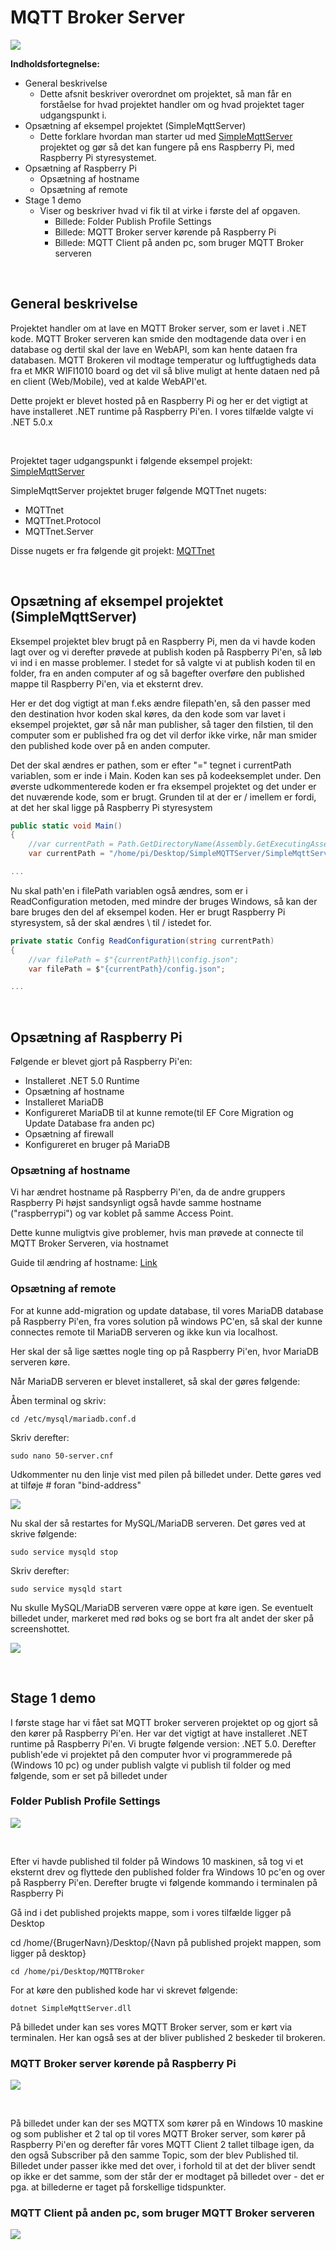 # MQTT Broker Server

![](readmeImages/screenshot1.jpg)

**Indholdsfortegnelse:**

* General beskrivelse
  * Dette afsnit beskriver overordnet om projektet, så man får en forståelse for hvad projektet handler om og hvad projektet tager udgangspunkt i.
* Opsætning af eksempel projektet (SimpleMqttServer)
  * Dette forklare hvordan man starter ud med [SimpleMqttServer](https://github.com/SeppPenner/SimpleMqttServer) projektet og gør så det kan fungere på ens Raspberry Pi, med Raspberry Pi styresystemet.
* Opsætning af Raspberry Pi
  * Opsætning af hostname 
  * Opsætning af remote 
* Stage 1 demo
  * Viser og beskriver hvad vi fik til at virke i første del af opgaven.
  	* Billede: Folder Publish Profile Settings
  	* Billede: MQTT Broker server kørende på Raspberry Pi
  	* Billede: MQTT Client på anden pc, som bruger MQTT Broker serveren

&nbsp;&nbsp;

## General beskrivelse
Projektet handler om at lave en MQTT Broker server, som er lavet i .NET kode. MQTT Broker serveren kan smide den modtagende data over i en database og dertil skal der lave en WebAPI, som kan hente dataen fra databasen.
MQTT Brokeren vil modtage temperatur og luftfugtigheds data fra et MKR WIFI1010 board og det vil så blive muligt at hente dataen ned på en client (Web/Mobile), ved at kalde WebAPI'et.

Dette projekt er blevet hosted på en Raspberry Pi og her er det vigtigt at have installeret .NET runtime på Raspberry Pi'en. I vores tilfælde valgte vi .NET 5.0.x

&nbsp;

Projektet tager udgangspunkt i følgende eksempel projekt: [SimpleMqttServer](https://github.com/SeppPenner/SimpleMqttServer)

SimpleMqttServer projektet bruger følgende MQTTnet nugets:
* MQTTnet
* MQTTnet.Protocol
* MQTTnet.Server

Disse nugets er fra følgende git projekt: [MQTTnet](https://github.com/chkr1011/MQTTnet)

&nbsp;

## Opsætning af eksempel projektet (SimpleMqttServer)

Eksempel projektet blev brugt på en Raspberry Pi, men da vi havde koden lagt over og vi derefter prøvede at publish koden på Raspberry Pi'en, så løb vi ind i en masse problemer.
I stedet for så valgte vi at publish koden til en folder, fra en anden computer af og så bagefter overføre den published mappe til Raspberry Pi'en, via et eksternt drev.

Her er det dog vigtigt at man f.eks ændre filepath'en, så den passer med den destination hvor koden skal køres, da den kode som var lavet i eksempel projektet, gør så når man publisher, så tager den filstien, til den computer som er published fra og det vil derfor ikke virke, når man smider den published kode over på en anden computer.

Det der skal ændres er pathen, som er efter "=" tegnet i currentPath variablen, som er inde i Main. Koden kan ses på kodeeksemplet under.
Den øverste udkommenterede koden er fra eksempel projektet og det under er det nuværende kode, som er brugt.
Grunden til at der er / imellem er fordi, at det her skal ligge på Raspberry Pi styresystem

```csharp
public static void Main()
{
	//var currentPath = Path.GetDirectoryName(Assembly.GetExecutingAssembly().Location);
	var currentPath = "/home/pi/Desktop/SimpleMQTTServer/SimpleMqttServer-master/src/SimpleMqttServer";

...
```

Nu skal path'en i filePath variablen også ændres, som er i ReadConfiguration metoden, med mindre der bruges Windows, så kan der bare bruges den del af eksempel koden.
Her er brugt Raspberry Pi styresystem, så der skal ændres \\ til / istedet for.

```csharp
private static Config ReadConfiguration(string currentPath)
{
	//var filePath = $"{currentPath}\\config.json";
	var filePath = $"{currentPath}/config.json";

...
```

&nbsp;

## Opsætning af Raspberry Pi

Følgende er blevet gjort på Raspberry Pi'en:
* Installeret .NET 5.0 Runtime
* Opsætning af hostname
* Installeret MariaDB
* Konfigureret MariaDB til at kunne remote(til EF Core Migration og Update Database fra anden pc)
* Opsætning af firewall
* Konfigureret en bruger på MariaDB


### Opsætning af hostname

Vi har ændret hostname på Raspberry Pi'en, da de andre gruppers Raspberry Pi højst sandsynligt også havde samme hostname ("raspberrypi") og var koblet på samme Access Point. 

Dette kunne muligtvis give problemer, hvis man prøvede at connecte til MQTT Broker Serveren, via hostnamet

Guide til ændring af hostname: [Link](https://blog.jongallant.com/2017/11/raspberrypi-change-hostname/)


### Opsætning af remote

For at kunne add-migration og update database, til vores MariaDB database på Raspberry Pi'en, fra vores solution på windows PC'en, så skal der kunne connectes remote til MariaDB serveren og ikke kun via localhost.

Her skal der så lige sættes nogle ting op på Raspberry Pi'en, hvor MariaDB serveren køre.

Når MariaDB serveren er blevet installeret, så skal der gøres følgende:

Åben terminal og skriv:
```shell
cd /etc/mysql/mariadb.conf.d
```

Skriv derefter:

```shell
sudo nano 50-server.cnf
```

Udkommenter nu den linje vist med pilen på billedet under. Dette gøres ved at tilføje # foran "bind-address"

![](readmeImages/screenshot3.jpg)


Nu skal der så restartes for MySQL/MariaDB serveren. Det gøres ved at skrive følgende:

```shell
sudo service mysqld stop
```

Skriv derefter:

```shell
sudo service mysqld start
```

Nu skulle MySQL/MariaDB serveren være oppe at køre igen.
Se eventuelt billedet under, markeret med rød boks og se bort fra alt andet der sker på screenshottet.

![](readmeImages/screenshot4.jpg)


&nbsp;

## Stage 1 demo

I første stage har vi fået sat MQTT broker serveren projektet op og gjort så den kører på Raspberry Pi'en.
Her var det vigtigt at have installeret .NET runtime på Raspberry Pi'en. Vi brugte følgende version: .NET 5.0.
Derefter publish'ede vi projektet på den computer hvor vi programmerede på (Windows 10 pc) og under publish valgte vi publish til folder og med følgende, som er set på billedet under

### Folder Publish Profile Settings
![](readmeImages/folderPublishScreenshot.png)

&nbsp;

Efter vi havde published til folder på Windows 10 maskinen, så tog vi et eksternt drev og flyttede den published folder fra Windows 10 pc'en og over på Raspberry Pi'en.
Derefter brugte vi følgende kommando i terminalen på Raspberry Pi

Gå ind i det published projekts mappe, som i vores tilfælde ligger på Desktop

cd /home/{BrugerNavn}/Desktop/{Navn på published projekt mappen, som ligger på desktop}
```shell
cd /home/pi/Desktop/MQTTBroker
```

For at køre den published kode har vi skrevet følgende:
```shell
dotnet SimpleMqttServer.dll
```

På billedet under kan ses vores MQTT Broker server, som er kørt via terminalen.
Her kan også ses at der bliver published 2 beskeder til brokeren.

### MQTT Broker server kørende på Raspberry Pi
![](readmeImages/screenshotMQTT2.jpg)

&nbsp;

På billedet under kan der ses MQTTX som kører på en Windows 10 maskine og som publisher et 2 tal op til vores MQTT Broker server, som kører på Raspberry Pi'en og derefter får vores MQTT Client 2 tallet tilbage igen, da den også Subscriber på den samme Topic, som der blev Published til.
Billedet under passer ikke med det over, i forhold til at det der bliver sendt op ikke er det samme, som der står der er modtaget på billedet over - det er pga. at billederne er taget på forskellige tidspunkter.

### MQTT Client på anden pc, som bruger MQTT Broker serveren
![](readmeImages/screenshotMQTT.png)
